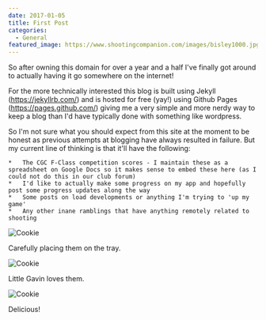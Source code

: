 ```yaml
---
date: 2017-01-05
title: First Post
categories:
  - General
featured_image: https://www.shootingcompanion.com/images/bisley1000.jpg
---
```

So after owning this domain for over a year and a half I've finally got around to actually having it go somewhere on the internet!

For the more technically interested this blog is built using Jekyll (https://jekyllrb.com/) and is hosted for free (yay!) using Github Pages (https://pages.github.com/) giving me a very simple and more nerdy way to keep a blog than I'd have typically done with something like wordpress.

So I'm not sure what you should expect from this site at the moment to be honest as previous attempts at blogging have always resulted in failure. But my current line of thinking is that it'll have the following:

	*	The CGC F-Class competition scores - I maintain these as a spreadsheet on Google Docs so it makes sense to embed these here (as I could not do this in our club forum)
	*	I'd like to actually make some progress on my app and hopefully post some progress updates along the way
	*	Some posts on load developments or anything I'm trying to 'up my game'
	*	Any other inane ramblings that have anything remotely related to shooting

![Cookie](https://source.unsplash.com/euGck1ifvp0)

Carefully placing them on the tray.

![Cookie](https://source.unsplash.com/z4qzNEwtqSM)

Little Gavin loves them.

![Cookie](https://source.unsplash.com/YnrSLOAjOEA)

Delicious!